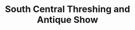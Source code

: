 ---
layout: repo
title: "South Central Threshing and Antique Show"
id: 6261
permalink: repos/6261/
---